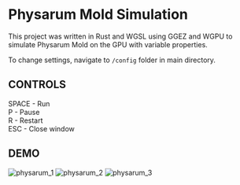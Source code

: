 # Physarum Mold Simulation

This project was written in Rust and WGSL using GGEZ and WGPU to simulate Physarum Mold on the GPU with variable properties.

To change settings, navigate to `/config` folder in main directory. 

CONTROLS
---
SPACE - Run\
P - Pause\
R - Restart\
ESC - Close window

DEMO
---
![physarum_1](https://user-images.githubusercontent.com/50106421/176009552-c31cae97-b0ab-4837-8a72-b9a5f04994df.gif)
![physarum_2](https://user-images.githubusercontent.com/50106421/176009358-ce302e54-3127-4c47-85fa-f2bd29971226.gif)
![physarum_3](https://user-images.githubusercontent.com/50106421/176019163-880ab985-5c38-4bb4-8cd0-0c9f5555ce6b.gif)
